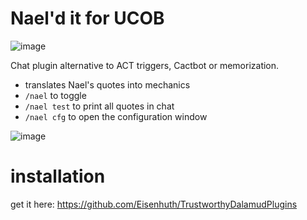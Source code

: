 # Nael'd it for UCOB

![image](https://user-images.githubusercontent.com/47415874/229924485-b9589532-f193-47ec-ad97-973218d4c916.png)

Chat plugin alternative to ACT triggers, Cactbot or memorization.

- translates Nael's quotes into mechanics
- `/nael` to toggle
- `/nael test` to print all quotes in chat
- `/nael cfg` to open the configuration window

![image](https://user-images.githubusercontent.com/47415874/229924687-c3a09247-babd-49d0-affb-5f1316883b7f.png)

# installation
get it here: https://github.com/Eisenhuth/TrustworthyDalamudPlugins
